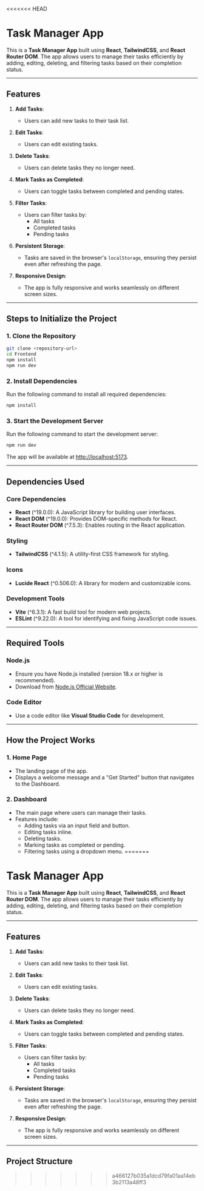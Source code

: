 <<<<<<< HEAD
# Task Manager App

This is a **Task Manager App** built using **React**, **TailwindCSS**, and **React Router DOM**. The app allows users to manage their tasks efficiently by adding, editing, deleting, and filtering tasks based on their completion status.

---

## Features

1. **Add Tasks**:
    - Users can add new tasks to their task list.

2. **Edit Tasks**:
    - Users can edit existing tasks.

3. **Delete Tasks**:
    - Users can delete tasks they no longer need.

4. **Mark Tasks as Completed**:
    - Users can toggle tasks between completed and pending states.

5. **Filter Tasks**:
    - Users can filter tasks by:
      - All tasks
      - Completed tasks
      - Pending tasks

6. **Persistent Storage**:
    - Tasks are saved in the browser's `localStorage`, ensuring they persist even after refreshing the page.

7. **Responsive Design**:
    - The app is fully responsive and works seamlessly on different screen sizes.

---

## Steps to Initialize the Project

### 1. Clone the Repository
```bash
git clone <repository-url>
cd Frontend
npm install
npm run dev
```

### 2. Install Dependencies
Run the following command to install all required dependencies:
```bash
npm install
```

### 3. Start the Development Server
Run the following command to start the development server:
```bash
npm run dev
```
The app will be available at [http://localhost:5173](http://localhost:5173).

---

## Dependencies Used

### Core Dependencies
- **React** (^19.0.0): A JavaScript library for building user interfaces.
- **React DOM** (^19.0.0): Provides DOM-specific methods for React.
- **React Router DOM** (^7.5.3): Enables routing in the React application.

### Styling
- **TailwindCSS** (^4.1.5): A utility-first CSS framework for styling.

### Icons
- **Lucide React** (^0.506.0): A library for modern and customizable icons.

### Development Tools
- **Vite** (^6.3.1): A fast build tool for modern web projects.
- **ESLint** (^9.22.0): A tool for identifying and fixing JavaScript code issues.

---

## Required Tools

### Node.js
- Ensure you have Node.js installed (version 18.x or higher is recommended).
- Download from [Node.js Official Website](https://nodejs.org).

### Code Editor
- Use a code editor like **Visual Studio Code** for development.

---

## How the Project Works

### 1. Home Page
- The landing page of the app.
- Displays a welcome message and a "Get Started" button that navigates to the Dashboard.

### 2. Dashboard
- The main page where users can manage their tasks.
- Features include:
  - Adding tasks via an input field and button.
  - Editing tasks inline.
  - Deleting tasks.
  - Marking tasks as completed or pending.
  - Filtering tasks using a dropdown menu.
=======
# Task Manager App

This is a **Task Manager App** built using **React**, **TailwindCSS**, and **React Router DOM**. The app allows users to manage their tasks efficiently by adding, editing, deleting, and filtering tasks based on their completion status.

---

## Features

1. **Add Tasks**:
   - Users can add new tasks to their task list.

2. **Edit Tasks**:
   - Users can edit existing tasks.

3. **Delete Tasks**:
   - Users can delete tasks they no longer need.

4. **Mark Tasks as Completed**:
   - Users can toggle tasks between completed and pending states.

5. **Filter Tasks**:
   - Users can filter tasks by:
     - All tasks
     - Completed tasks
     - Pending tasks

6. **Persistent Storage**:
   - Tasks are saved in the browser's `localStorage`, ensuring they persist even after refreshing the page.

7. **Responsive Design**:
   - The app is fully responsive and works seamlessly on different screen sizes.

---

## Project Structure
>>>>>>> a466127b035a1dcd79fa01aa14eb3b2113a48ff3
